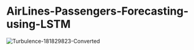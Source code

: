 # AirLines-Passengers-Forecasting-using-LSTM
![Turbulence-181829823-Converted](https://user-images.githubusercontent.com/47801267/92149749-0e161c80-ee3c-11ea-85ac-303900c7d246.gif)
